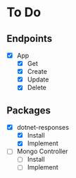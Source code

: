 # To Do

## Endpoints
- [x] App
  - [x] Get
  - [x] Create
  - [x] Update
  - [x] Delete

## Packages
- [x] dotnet-responses
  - [x] Install
  - [x] Implement
- [ ] Mongo Controller
  - [ ] Install
  - [ ] Implement
